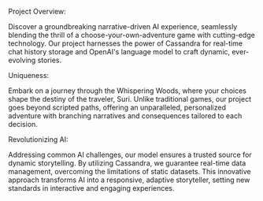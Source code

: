 Project Overview:

Discover a groundbreaking narrative-driven AI experience, seamlessly blending the thrill of a choose-your-own-adventure game with cutting-edge technology. Our project harnesses the power of Cassandra for real-time chat history storage and OpenAI's language model to craft dynamic, ever-evolving stories.

Uniqueness:

Embark on a journey through the Whispering Woods, where your choices shape the destiny of the traveler, Suri. Unlike traditional games, our project goes beyond scripted paths, offering an unparalleled, personalized adventure with branching narratives and consequences tailored to each decision.

Revolutionizing AI:

Addressing common AI challenges, our model ensures a trusted source for dynamic storytelling. By utilizing Cassandra, we guarantee real-time data management, overcoming the limitations of static datasets. This innovative approach transforms AI into a responsive, adaptive storyteller, setting new standards in interactive and engaging experiences.
